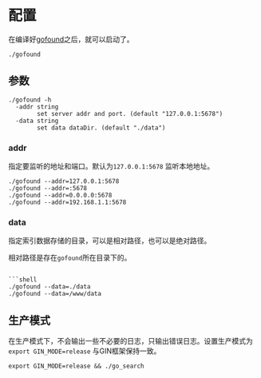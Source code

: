 # 配置

在编译好[gofound](./compile.md)之后，就可以启动了。

```shell
./gofound
```

## 参数

```shell
./gofound -h
  -addr string
        set server addr and port. (default "127.0.0.1:5678")
  -data string
        set data dataDir. (default "./data")

```

### addr

指定要监听的地址和端口。默认为`127.0.0.1:5678` 监听本地地址。

```shell
./gofound --addr=127.0.0.1:5678  
./gofound --addr=:5678  
./gofound --addr=0.0.0.0:5678  
./gofound --addr=192.168.1.1:5678  
```

### data

指定索引数据存储的目录，可以是相对路径，也可以是绝对路径。

相对路径是存在`gofound`所在目录下的。

```shell

```shell
./gofound --data=./data
./gofound --data=/www/data
```

## 生产模式
在生产模式下，不会输出一些不必要的日志，只输出错误日志。设置生产模式为`export GIN_MODE=release`
与GIN框架保持一致。

```shell
export GIN_MODE=release && ./go_search
```